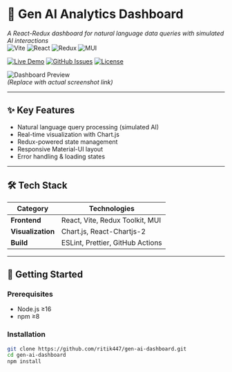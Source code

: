 # 🚀 Gen AI Analytics Dashboard  
*A React-Redux dashboard for natural language data queries with simulated AI interactions*  
![Vite](https://img.shields.io/badge/Vite-646CFF?logo=vite&logoColor=white)
![React](https://img.shields.io/badge/React-61DAFB?logo=react&logoColor=black)
![Redux](https://img.shields.io/badge/Redux-764ABC?logo=redux&logoColor=white)
![MUI](https://img.shields.io/badge/MUI-007FFF?logo=mui&logoColor=white)

[![Live Demo](https://img.shields.io/badge/Vercel-Live_Demo-black?style=for-the-badge&logo=vercel)](https://gen-ai-dashboard.vercel.app)
[![GitHub Issues](https://img.shields.io/github/issues/ritik447/gen-ai-dashboard?style=for-the-badge)](https://github.com/ritik447/gen-ai-dashboard/issues)
[![License](https://img.shields.io/badge/license-MIT-blue?style=for-the-badge)](LICENSE)

![Dashboard Preview](https://via.placeholder.com/800x400?text=Gen+AI+Dashboard+Preview)  
*(Replace with actual screenshot link)*

---

## ✨ Key Features
- Natural language query processing (simulated AI)
- Real-time visualization with Chart.js
- Redux-powered state management
- Responsive Material-UI layout
- Error handling & loading states

---

## 🛠 Tech Stack
| Category       | Technologies                          |
|----------------|---------------------------------------|
| **Frontend**   | React, Vite, Redux Toolkit, MUI      |
| **Visualization** | Chart.js, React-Chartjs-2          |
| **Build**      | ESLint, Prettier, GitHub Actions      |

---

## 🏁 Getting Started

### Prerequisites
- Node.js ≥16
- npm ≥8

### Installation
```bash
git clone https://github.com/ritik447/gen-ai-dashboard.git
cd gen-ai-dashboard
npm install
